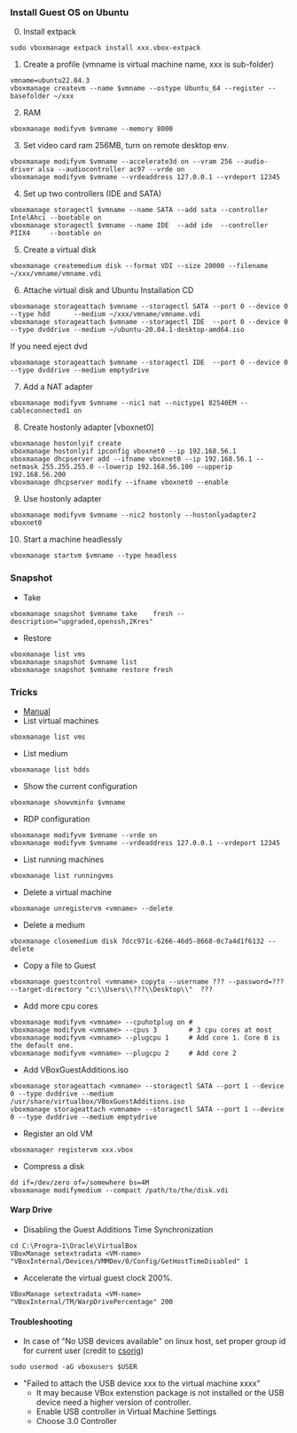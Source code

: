 ### Install Guest OS on Ubuntu <a name="VirtualBox"></a>
0. Install extpack 
```
sudo vboxmanage extpack install xxx.vbox-extpack
```
1. Create a profile (vmname is virtual machine name, xxx is sub-folder)
```
vmname=ubuntu22.04.3
vboxmanage createvm --name $vmname --ostype Ubuntu_64 --register --basefolder ~/xxx 
```
2. RAM
```
vboxmanage modifyvm $vmname --memory 8000 
```
3. Set video card ram 256MB, turn on remote desktop env.
```
vboxmanage modifyvm $vmname --accelerate3d on --vram 256 --audio-driver alsa --audiocontroller ac97 --vrde on
vboxmanage modifyvm $vmname --vrdeaddress 127.0.0.1 --vrdeport 12345
```
4. Set up two controllers (IDE and SATA)
```
vboxmanage storagectl $vmname --name SATA --add sata --controller IntelAhci --bootable on
vboxmanage storagectl $vmname --name IDE  --add ide  --controller PIIX4     --bootable on
```
5. Create a virtual disk 
```
vboxmanage createmedium disk --format VDI --size 20000 --filename ~/xxx/vmname/vmname.vdi 
```
6. Attache virtual disk and Ubuntu Installation CD
```
vboxmanage storageattach $vmname --storagectl SATA --port 0 --device 0 --type hdd      --medium ~/xxx/vmname/vmname.vdi 
vboxmanage storageattach $vmname --storagectl IDE  --port 0 --device 0 --type dvddrive --medium ~/ubuntu-20.04.1-desktop-amd64.iso 
```
If you need eject dvd 
```
vboxmanage storageattach $vmname --storagectl IDE  --port 0 --device 0 --type dvddrive --medium emptydrive
```
7. Add a NAT adapter
```
vboxmanage modifyvm $vmname --nic1 nat --nictype1 82540EM --cableconnected1 on
``` 
8. Create hostonly adapter [vboxnet0]
```
vboxmanage hostonlyif create 
vboxmanage hostonlyif ipconfig vboxnet0 --ip 192.168.56.1
vboxmanage dhcpserver add --ifname vboxnet0 --ip 192.168.56.1 --netmask 255.255.255.0 --lowerip 192.168.56.100 --upperip 192.168.56.200
vboxmanage dhcpserver modify --ifname vboxnet0 --enable
```
9. Use hostonly adapter
```
vboxmanage modifyvm $vmname --nic2 hostonly --hostonlyadapter2 vboxnet0
``` 
10. Start a machine headlessly
```
vboxmanage startvm $vmname --type headless
```
### Snapshot
* Take
```
vboxmanage snapshot $vmname take    fresh --description="upgraded,openssh,2Kres"
```
* Restore
```
vboxmanage list vms
vboxmanage snapshot $vmname list
vboxmanage snapshot $vmname restore fresh
```
### Tricks
* [Manual](https://www.virtualbox.org/manual/ch08.html)
* List virtual machines
```
vboxmanage list vms
``` 
* List medium 
```
vboxmanage list hdds
```
* Show the current configuration
```
vboxmanage showvminfo $vmname
```
* RDP configuration
```
vboxmanage modifyvm $vmname --vrde on
vboxmanage modifyvm $vmname --vrdeaddress 127.0.0.1 --vrdeport 12345
```
* List running machines
```
vboxmanage list runningvms
```
* Delete a virtual machine
```
vboxmanage unregistervm <vmname> --delete
```
* Delete a medium
``` 
vboxmanage closemedium disk 7dcc971c-6266-46d5-8668-0c7a4d1f6132 --delete
```
* Copy a file to Guest
```
vboxmanage guestcontrol <vmname> copyto --username ??? --password=??? --target-directory "c:\\Users\\???\\Desktop\\"  ???
```
* Add more cpu cores
```
vboxmanage modifyvm <vmname> --cpuhotplug on # 
vboxmanage modifyvm <vmname> --cpus 3        # 3 cpu cores at most
vboxmanage modifyvm <vmname> --plugcpu 1     # Add core 1. Core 0 is the default one.
vboxmanage modifyvm <vmname> --plugcpu 2     # Add core 2
```
* Add VBoxGuestAdditions.iso
```
vboxmanage storageattach <vmname> --storagectl SATA --port 1 --device 0 --type dvddrive --medium /usr/share/virtualbox/VBoxGuestAdditions.iso
vboxmanage storageattach <vmname> --storagectl SATA --port 1 --device 0 --type dvddrive --medium emptydrive
```
* Register an old VM
```
vboxmanager registervm xxx.vbox
```
* Compress a disk
```
dd if=/dev/zero of=/somewhere bs=4M
vboxmanage modifymedium --compact /path/to/the/disk.vdi
```
#### Warp Drive
* Disabling the Guest Additions Time Synchronization
```
cd C:\Progra~1\Oracle\VirtualBox
VBoxManage setextradata <VM-name> "VBoxInternal/Devices/VMMDev/0/Config/GetHostTimeDisabled" 1
```
* Accelerate the virtual guest clock 200%. 
```
VBoxManage setextradata <VM-name> "VBoxInternal/TM/WarpDrivePercentage" 200
```
#### Troubleshooting
* In case of "No USB devices available" on linux host, set proper group id for current user (credit to [csorig](https://superuser.com/a/957636))
```
sudo usermod -aG vboxusers $USER
```
* "Failed to attach the USB device xxx to the virtual machine xxxx"
  * It may because VBox extenstion package is not installed or the USB device need a higher version of controller. 
  * Enable USB controller in Virtual Machine Settings 
  * Choose 3.0 Controller 
